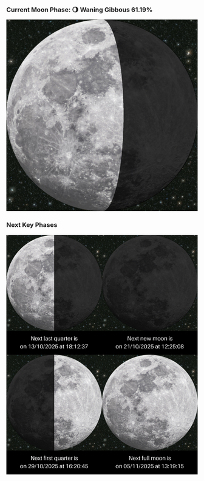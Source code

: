 ### Current Moon Phase: 🌖 Waning Gibbous 61.19%
![Moon Phase](moonphase.png)
### Next Key Phases
![Gallery](gallery.png)